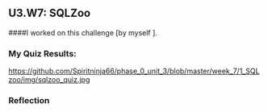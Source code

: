 ## U3.W7: SQLZoo

####I worked on this challenge [by myself ].



### My Quiz Results:
<!-- Include the link to your image (saved in the imgs folder) to display it inline. -->
https://github.com/Spiritninja66/phase_0_unit_3/blob/master/week_7/1_SQLzoo/img/sqlzoo_quiz.jpg






### Reflection